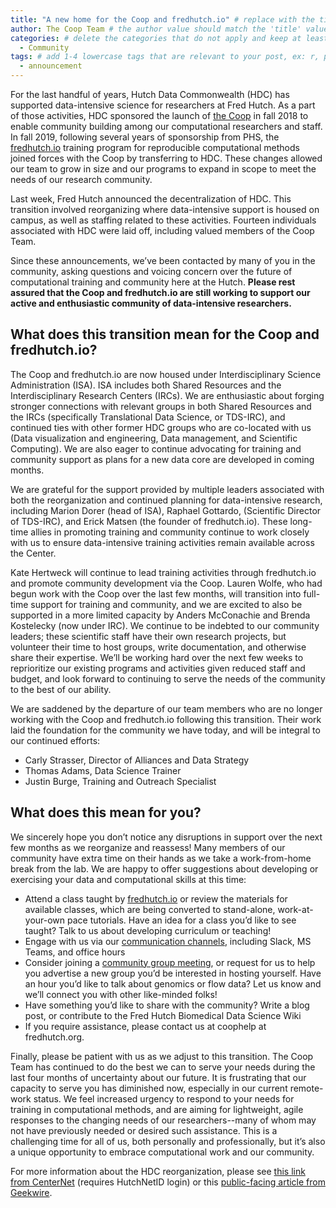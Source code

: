 ```yaml
---
title: "A new home for the Coop and fredhutch.io" # replace with the title of your post, a short catchy description to entice readers
author: The Coop Team # the author value should match the 'title' value of your contributor file located here /gh-pages/_contributors. If you do not have a contributor file, please feel free to make one or contact one of our team members to assist you.
categories: # delete the categories that do not apply and keep at least one
  - Community
tags: # add 1-4 lowercase tags that are relevant to your post, ex: r, python, genomics, workflows
  - announcement
---
```


For the last handful of years, Hutch Data Commonwealth (HDC) has supported data-intensive science for researchers at Fred Hutch. As a part of those activities, HDC sponsored the launch of [the Coop](http://thecoop.fredhutch.org) in fall 2018 to enable community building among our computational researchers and staff. In fall 2019, following several years of sponsorship from PHS, the [fredhutch.io](http://www.fredhutch.io) training program for reproducible computational methods joined forces with the Coop by transferring to HDC. These changes allowed our team to grow in size and our programs to expand in scope to meet the needs of our research community.

Last week, Fred Hutch announced the decentralization of HDC. This transition involved reorganizing where data-intensive support is housed on campus, as well as staffing related to these activities. Fourteen individuals associated with HDC were laid off, including valued members of the Coop Team.

Since these announcements, we’ve been contacted by many of you in the community, asking questions and voicing concern over the future of computational training and community here at the Hutch. **Please rest assured that the Coop and fredhutch.io are still working to support our active and enthusiastic community of data-intensive researchers.**

## What does this transition mean for the Coop and fredhutch.io?

The Coop and fredhutch.io are now housed under Interdisciplinary Science Administration (ISA). ISA includes both Shared Resources and the Interdisciplinary Research Centers (IRCs). We are enthusiastic about forging stronger connections with relevant groups in both Shared Resources and the IRCs (specifically Translational Data Science, or TDS-IRC), and continued ties with other former HDC groups who are co-located with us (Data visualization and engineering, Data management, and Scientific Computing). We are also eager to continue advocating for training and community support as plans for a new data core are developed in coming months.

We are grateful for the support provided by multiple leaders associated with both the reorganization and continued planning for data-intensive research, including Marion Dorer (head of ISA), Raphael Gottardo, (Scientific Director of TDS-IRC), and Erick Matsen (the founder of fredhutch.io). These long-time allies in promoting training and community continue to work closely with us to ensure data-intensive training activities remain available across the Center.

Kate Hertweck will continue to lead training activities through fredhutch.io and promote community development via the Coop. Lauren Wolfe, who had begun work with the Coop over the last few months, will transition into full-time support for training and community, and we are excited to also be supported in a more limited capacity by Anders McConachie and Brenda Kostelecky (now under IRC). We continue to be indebted to our community leaders; these scientific staff have their own research projects, but volunteer their time to host groups, write documentation, and otherwise share their expertise. We’ll be working hard over the next few weeks to reprioritize our existing programs and activities given reduced staff and budget, and look forward to continuing to serve the needs of the community to the best of our ability.

We are saddened by the departure of our team members who are no longer working with the Coop and fredhutch.io following this transition. Their work laid the foundation for the community we have today, and will be integral to our continued efforts:

- Carly Strasser, Director of Alliances and Data Strategy
- Thomas Adams, Data Science Trainer
- Justin Burge, Training and Outreach Specialist

## What does this mean for you?

We sincerely hope you don’t notice any disruptions in support over the next few months as we reorganize and reassess! Many members of our community have extra time on their hands as we take a work-from-home break from the lab. We are happy to offer suggestions about developing or exercising your data and computational skills at this time:

- Attend a class taught by [fredhutch.io](http://www.fredhutch.io/resources/) or review the materials for available classes, which are being converted to stand-alone, work-at-your-own pace tutorials. Have an idea for a class you’d like to see taught? Talk to us about developing curriculum or teaching!
- Engage with us via our [communication channels](https://research.fhcrc.org/coop/en/community.html), including Slack, MS Teams, and office hours
- Consider joining a [community group meeting](https://sciwiki.fredhutch.org/scicomputing/reference_training/#community-groups), or request for us to help you advertise a new group you’d be interested in hosting yourself. Have an hour you’d like to talk about genomics or flow data? Let us know and we’ll connect you with other like-minded folks!
- Have something you’d like to share with the community? Write a blog post, or contribute to the Fred Hutch Biomedical Data Science Wiki
- If you require assistance, please contact us at coophelp at fredhutch.org.

Finally, please be patient with us as we adjust to this transition. The Coop Team has continued to do the best we can to serve your needs during the last four months of uncertainty about our future. It is frustrating that our capacity to serve you has diminished now, especially in our current remote-work status. We feel increased urgency to respond to your needs for training in computational methods, and are aiming for lightweight, agile responses to the changing needs of our researchers--many of whom may not have previously needed or desired such assistance. This is a challenging time for all of us, both personally and professionally, but it’s also a unique opportunity to embrace computational work and our community.

For more information about the HDC reorganization, please see [this link from CenterNet](https://centernet.fredhutch.org/cn/n/2020/03/aligning-and-integrating-our-data-capabilities-.html) (requires HutchNetID login) or this [public-facing article from Geekwire](https://www.geekwire.com/2020/fred-hutch-lays-off-14-people-data-science-shakeup-calls-move-unrelated-covid-19-crisis/?fbclid=IwAR2hNlh2MCNtdEbGCYUou5y5x5XPUAHmSTUuRXdeq5rVNLtVs4XOxTGvMZ0).
